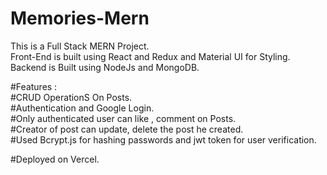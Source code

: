 # Memories-Mern
This is a Full Stack MERN Project. <br/>
Front-End is built using React and Redux and Material UI for Styling. <br/>
Backend is Built using NodeJs and MongoDB. <br/>

#Features : <br/>
#CRUD OperationS On Posts. <br/>
#Authentication and Google Login. <br/>
#Only authenticated user can like , comment  on Posts. <br/>
#Creator of post can update, delete the post he created. <br/>
#Used Bcrypt.js for hashing passwords and jwt token for user verification. <br/>

#Deployed on Vercel. <br/>
